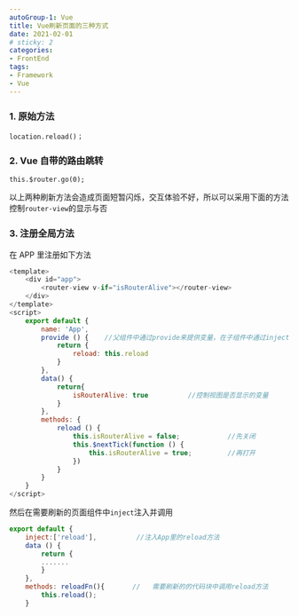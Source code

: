 ```yaml
---
autoGroup-1: Vue
title: Vue刷新页面的三种方式
date: 2021-02-01
# sticky: 2
categories: 
- FrontEnd
tags:
- Framework
- Vue
---
```


### 1. 原始方法

`location.reload()；`   

### 2. Vue 自带的路由跳转

`this.$router.go(0);`   

以上两种刷新方法会造成页面短暂闪烁，交互体验不好，所以可以采用下面的方法控制`router-view`的显示与否

### 3. 注册全局方法

在 APP 里注册如下方法   

```js
<template>
    <div id="app">
    	<router-view v-if="isRouterAlive"></router-view>
	</div>
</template>
<script>
    export default {
        name: 'App',
        provide () {    //父组件中通过provide来提供变量，在子组件中通过inject来注入变量。
            return {
                reload: this.reload
            }
        },
        data() {
            return{
                isRouterAlive: true          //控制视图是否显示的变量
            }
        },
        methods: {
            reload () {
                this.isRouterAlive = false;            //先关闭
                this.$nextTick(function () {
                    this.isRouterAlive = true;         //再打开
                })
            }
        }
    }
</script>
```

然后在需要刷新的页面组件中`inject`注入并调用   
```js
export default {
    inject:['reload'],          //注入App里的reload方法
    data () {
        return {
    	.......
        }
    },
    methods: reloadFn(){       //   需要刷新的的代码块中调用reload方法
        this.reload();
    }
```
